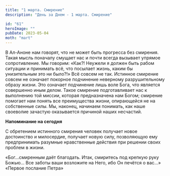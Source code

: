 ```yaml
---
title: "1 марта. Смирение"
description: "День за Днем - 1 марта. Смирение"

id: "61"
heroImage: ""
pubDate: 2023-05-04
moth: "mart"
---
```


В Ал-Аноне нам говорят, что не может быть прогресса без смирения. Такая мысль
поначалу смущает нас и почти всегда вызывает упрямое сопротивление. Мы
говорим: «Как?! Неужели я должен быть рабом ситуации и принимать всё, что
посылает жизнь, каким бы унизительным это ни было?!» Всё совсем не так.
Истинное смирение совсем не означает покорное подчинение неверному
разрушительному образу жизни. Это означает подчинение лишь воле Бога, что
является совершенно иным делом. Такое смирение подготавливает нас к выполнению
той миссии, которая предназначена нам Богом; смирение помогает нам понять все
преимущества жизни, опирающейся не на собственные силы. Мы, наконец, начинаем
понимать, как наше своеволие зачастую оказывается причиной наших несчастий.

**Напоминание на сегодня**

С обретением истинного смирения человек получает новое достоинство и
милосердие, получает новую силу, позволяющую ему предпринимать разумные
нравственные действия при решении своих проблем в жизни.

«Бог…смиренным даёт благодать. Итак, смиритесь под крепкую руку Божью… Все
заботы ваши возложите на Него, ибо Он печётся о вас…» «Первое послание Петра»
